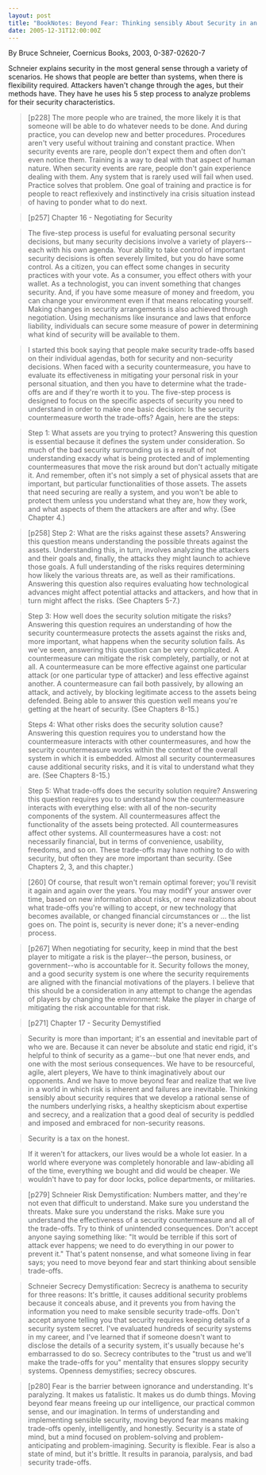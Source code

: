 ```yaml
---
layout: post
title: "BookNotes: Beyond Fear: Thinking sensibly About Security in an Uncertain World"
date: 2005-12-31T12:00:00Z
---
```

By Bruce Schneier, Coernicus Books, 2003, 0-387-02620-7

Schneier explains security in the most general sense through a
variety of scenarios.  He shows that people are better than systems,
when there is flexibility required.  Attackers haven't change through
the ages, but their methods have.  They have he uses his 5 step
process to analyze problems for their security characteristics.


> [p228] The more people who are trained, the more likely it is that someone
> will be able to do whatever needs to be done. And during practice, you
> can develop new and better procedures. Procedures aren't very useful
> without training and constant practice. When security events are rare,
> people don't expect them and often don't even notice them. Training is
> a way to deal with that aspect of human nature. When security events
> are rare, people don't gain experience dealing with them. Any system
> that is rarely used will fail when used. Practice solves that
> problem. One goal of training and practice is for people to react
> reflexively and instinctively ina crisis situation instead of having
> to ponder what to do next.



> [p257] Chapter 16 - Negotiating for Security 



> The five-step process is useful for evaluating personal security
> decisions, but many security decisions involve a variety of
> players--each with his own agenda. Your ability to take control of
> important security decisions is often severely limited, but you do
> have some control. As a citizen, you can effect some changes in
> security practices with your vote. As a consumer, you effect others
> with your wallet.   As a technologist, you can invent something that
> changes security.  And, if you have some measure of money and freedom,
> you can change your environment even if that means relocating
> yourself.  Making changes in security arrangements is also achieved
> through negotiation. Using mechanisms like insurance and laws that
> enforce liability, individuals can secure some measure of power in
> determining what kind of security will be available to them.



> I started this book saying that people make security trade-offs based
> on their individual agendas, both for security and non-security
> decisions. When faced with a security countermeasure, you have to
> evaluate its effectiveness in mitigating your personal risk in your
> personal situation, and then you have to determine what the trade-offs
> are and if they're worth it to you. The five-step process is designed
> to focus on the specific aspects of security you need to understand in
> order to make one basic decision: Is the security countermeasure worth
> the trade-offs? Again, here are the steps:



> Step 1: What assets are you trying to protect? Answering this question
> is essential because it defines the system under consideration. So
> much of the bad security surrounding us is a result of not
> understanding exacdy what is being protected and of implementing
> countermeasures that move the risk around but don't actually mitigate
> it. And remember, often it's not simply a set of physical assets that
> are important, but particular functionalities of those assets. The
> assets that need securing are really a system, and you won't be able
> to protect them unless you understand what they are, how they work,
> and what aspects of them the attackers are after and why. (See Chapter
> 4.)



> [p258] Step 2: What are the risks against these assets? Answering this
> question means understanding the possible threats against the
> assets. Understanding this, in turn, involves analyzing the attackers
> and their goals and, finally, the attacks they might launch to achieve
> those goals. A full understanding of the risks requires determining
> how likely the various threats are, as well as their
> ramifications. Answering this question also requires evaluating how
> technological advances might affect potential attacks and attackers,
> and how that in turn might affect the risks. (See Chapters 5-7.)  



> Step 3: How well does the security solution mitigate the risks?
> Answering this question requires an understanding of how the
> security countermeasure protects the assets against the risks and,
> more important, what happens when the security solution fails. As
> we've seen, answering this question can be very complicated. A
> countermeasure can mitigate the risk completely, partially, or not
> at all. A countermeasure can be more effective against one
> particular attack (or one particular type of attacker) and less
> effective against another. A countermeasure can fail both passively,
> by allowing an attack, and actively, by blocking legitimate access
> to the assets being defended. Being able to answer this question
> well means you're getting at the heart of security. (See Chapters
> 8-15.)



> Steps 4: What other risks does the security solution cause?
> Answering this question requires you to understand how the
> countermeasure interacts with other countermeasures, and how the
> security countermeasure works within the context of the overall
> system in which it is embedded. Almost all security countermeasures
> cause additional security risks, and it is vital to understand what
> they are. (See Chapters 8-15.)



> Step 5: What trade-offs does the security solution require?
> Answering this question requires you to understand how the
> countermeasure interacts with everything else: with all of the
> non-security components of the system. All countermeasures affect
> the functionality of the assets being protected. All countermeasures
> affect other systems. All countermeasures have a cost: not
> necessarily financial, but in terms of convenience, usability,
> freedoms, and so on. These trade-offs may have nothing to do with
> security, but often they are more important than security. (See
> Chapters 2, 3, and this chapter.)  



> [260] Of course, that result won't remain optimal forever; you'll
> revisit it again and again over the years. You may modifY your answer
> over time, based on new information about risks, or new realizations
> about what trade-offs you're willing to accept, or new technology that
> becomes available, or changed financial circumstances or ... the list
> goes on. The point is, security is never done; it's a never-ending
> process.



> [p267] When negotiating for security, keep in mind that the best player to
> mitigate a risk is the player--the person, business, or
> government--who is accountable for it. Security follows the money, and
> a good security system is one where the security requirements are
> aligned with the financial motivations of the players. I believe that
> this should be a consideration in any attempt to change the agendas of
> players by changing the environment: Make the player in charge of
> mitigating the risk accountable for that risk.



> [p271] Chapter 17 - Security Demystified 



> Security is more than important; it's an essential and inevitable part
> of who we are. Because it can never be absolute and static end rigid,
> it's helpful to think of security as a game--but one !hat never ends,
> and one with the most serious consequences. We have to be resourceful,
> agile, alert pleyers, We have to think imaginatively about our
> opponents. And we have to move beyond fear and realize that we live in
> a world in which risk is inherent and failures are inevitable.
> Thinking sensibly about security requires that we develop a rational
> sense of the numbers underlying risks, a healthy skepticism about
> expertise and secrecy, and a realization that a good deal of security
> is peddled and imposed and embraced for non-security reasons.  



> Security is a tax on the honest.



> If it weren't for attackers, our lives would be a whole lot easier. In
> a world where everyone was completely honorable and law-abiding all of
> the time, everything we bought and did would be cheaper. We wouldn't
> have to pay for door locks, police departments, or militaries. 



> [p279] Schneier Risk Demystification: Numbers matter, and they're not
> even that difficult to understand. Make sure you understand the
> threats. Make sure you understand the risks. Make sure you understand
> the effectiveness of a security countermeasure and all of the
> trade-offs. Try to think of unintended consequences. Don't accept
> anyone saying something like: "It would be terrible if this sort of
> attack ever happens; we need to do everything in our power to prevent
> it." That's patent nonsense, and what someone living in fear says; you
> need to move beyond fear and start thinking about sensible trade-offs.  



> Schneier Secrecy Demystification: Secrecy is anathema to security for
> three reasons: It's brittle, it causes additional security problems
> because it conceals abuse, and it prevents you from having the
> information you need to make sensible security trade-offs. Don't
> accept anyone telling you that security requires keeping details of a
> security system secret. I've evaluated hundreds of security systems in
> my career, and I've learned that if someone doesn't want to disclose
> the details of a security system, it's usually because he's
> embarrassed to do so. Secrecy contributes to the "trust us and we'll
> make the trade-offs for you" mentality that ensures sloppy security
> systems. Openness demystifies; secrecy obscures.



> [p280] Fear is the barrier between ignorance and
> understanding. It's paralyzing. It makes us fatalistic. It makes us
> do dumb things. Moving beyond fear means freeing up our
> intelligence, our practical common sense, and our imagination. In
> terms of understanding and implementing sensible security, moving
> beyond fear means making trade-offs openly, intelligently, and
> honestly. Security is a state of mind, but a mind focused on
> problem-solving and problem-anticipating and
> problem-imagining. Security is flexible. Fear is also a state of
> mind, but it's brittle. It results in paranoia, paralysis, and bad
> security trade-offs.  
> 




